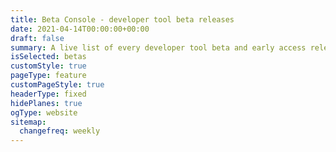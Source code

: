 ```yaml
---
title: Beta Console - developer tool beta releases
date: 2021-04-14T00:00:00+00:00
draft: false
summary: A live list of every developer tool beta and early access release.
isSelected: betas
customStyle: true
pageType: feature
customPageStyle: true
headerType: fixed
hidePlanes: true
ogType: website
sitemap:
  changefreq: weekly
---
```

